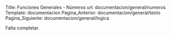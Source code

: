 Title: Funciones Generales - Números
url: documentacion/general/numeros
Template: documentacion
Pagina_Anterior: documentacion/general/texto
Pagina_Siguiente: documentacion/general/logica

Falta completar.
